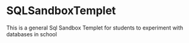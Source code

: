 # SQLSandboxTemplet
This is a general Sql Sandbox Templet for students to experiment with databases in school
